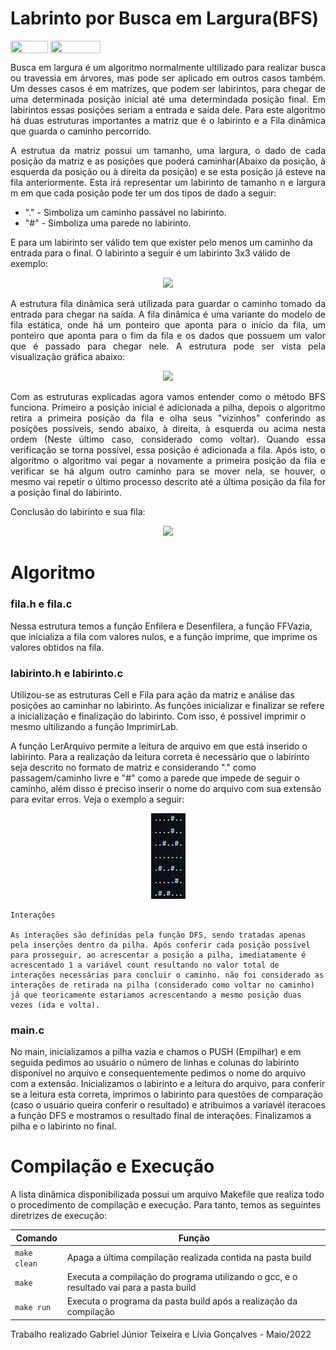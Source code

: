 # Labrinto por Busca em Largura(BFS)

<div style="display: inline-block;">
<img align="center" height="20px" width="60px" src="https://img.shields.io/badge/Language-C-blue"/> 
<img align="center" height="20px" width="80px" src="https://img.shields.io/badge/Made%20in-VSCode-red"/> 
</div>

<p align="justify">
Busca em largura é um algoritmo normalmente ultilizado para realizar busca ou travessia em árvores, mas pode ser aplicado em outros casos também. Um desses casos é em matrizes, que podem ser labirintos, para chegar de uma determinada posição inicial até uma determindada posição final. Em labirintos essas posições seriam a entrada e saída dele. Para este algoritmo há duas estruturas importantes a matriz que é o labirinto e a Fila dinâmica que guarda o caminho percorrido.
</p>

<p align="justify">
  A estrutua da matriz possui um tamanho, uma largura, o dado de cada posição da matriz e as posições que poderá caminhar(Abaixo da posição, à esquerda da posição ou à direita da posição) e se esta posição já esteve na fila anteriormente. Esta irá representar um labirinto de tamanho n e largura m em que cada posição pode ter um dos tipos de dado a seguir:
  <ul>
    <li>"." - Simboliza um caminho passável no labirinto.</li>
    <li>"#" - Simboliza uma parede no labirinto.</li>
  </ul>
  E para um labirinto ser válido tem que exister pelo menos um caminho da entrada para o final. O labirinto a seguir é um labirinto 3x3 válido de exemplo:
</p>
<p align="center">
  <img src="imgs/labirinto.png" width="400px">
</p>

<p align="justify">
  A estrutura fila dinâmica será utilizada para guardar o caminho tomado da entrada para chegar na saída. A fila dinâmica é uma variante do modelo de fila estática, onde há um ponteiro que aponta para o início da fila, um ponteiro que aponta para o fim da fila e os dados que possuem um valor que é passado para chegar nele. A estrutura pode ser vista pela visualização gráfica abaixo:  
</p>
<p align="center">
  <img src="imgs/pilha.png">
</p>

<p align="justify">
  Com as estruturas explicadas agora vamos entender como o método BFS funciona. Primeiro a posição inicial é adicionada a pilha, depois o algoritmo retira a primeira posição da fila e olha seus "vizinhos" conferindo as posições possíveis, sendo abaixo, à direita, à esquerda ou acima nesta ordem  (Neste último caso, considerado como voltar). Quando essa verificação se torna possível, essa posição é adicionada a fila.  Após isto, o algoritmo o algoritmo vai pegar a novamente a primeira posição da fila e verificar se há algum outro caminho para se mover nela, se houver, o mesmo vai repetir o último processo descrito até a última posição da fila for a posição final do labirinto.
</p>


<p align="justify">
  Conclusão do labirinto e sua fila:
</p>
<p align="center">
  <img src="imgs/exemploresultado.png">
</p>

# Algoritmo
<h3>fila.h e fila.c</h3>
<p>Nessa estrutura temos a função Enfilera e Desenfilera, a função FFVazia, que inicializa a fila com valores nulos, e a função imprime, que imprime os valores obtidos na fila. </p>

<h3>labirinto.h e labirinto.c</h3>
<p> Utilizou-se as estruturas Cell e Fila para ação da matriz e análise das posições ao caminhar no labirinto. As funções inicializar e finalizar se refere a inicialização e finalização do labirinto. Com isso, é possivel imprimir o mesmo ultilizando a função ImprimirLab.</p>

<p>A função LerArquivo permite a leitura de arquivo em que está inserido o labirinto. Para a realização da leitura correta é necessário que o labirinto seja descrito no formato de matriz e considerando "." como passagem/caminho livre e "#" como a parede que impede de seguir o caminho, além disso é preciso inserir o nome do arquivo com sua extensão para evitar erros. Veja o exemplo a seguir: </p>

<p align="center">
  <img src="imgs/exemplolabirintotxt.png">
</p>

    Interações

    As interações são definidas pela função DFS, sendo tratadas apenas pela inserções dentro da pilha. Após conferir cada posição possível para prosseguir, ao acrescentar a posição a pilha, imediatamente é acrescentado 1 a variável count resultando no valor total de interações necessárias para concluir o caminho. não foi considerado as interações de retirada na pilha (considerado como voltar no caminho) já que teoricamente estariamos acrescentando a mesmo posição duas vezes (ida e volta).

<h3>main.c</h3>

<p>No main, inicializamos a pilha vazia e chamos o PUSH (Empilhar) e em seguida pedimos ao usuário o número de linhas e colunas do labirinto disponível no arquivo e consequentemente pedimos o nome do arquivo com a extensão. Inicializamos o labirinto e a leitura do arquivo, para conferir se a leitura esta correta, imprimos o labirinto para questões de comparação (caso o usuário queira conferir o resultado) e atribuimos a variavél iteracoes a função DFS e mostramos o resultado final de interações. Finalizamos a pilha e o labirinto no final.</p>

# Compilação e Execução

A lista dinâmica disponibilizada possui um arquivo Makefile que realiza todo o procedimento de compilação e execução. Para tanto, temos as seguintes diretrizes de execução:


| Comando                |  Função                                                                                           |                     
| -----------------------| ------------------------------------------------------------------------------------------------- |
|  `make clean`          | Apaga a última compilação realizada contida na pasta build                                        |
|  `make`                | Executa a compilação do programa utilizando o gcc, e o resultado vai para a pasta build           |
|  `make run`            | Executa o programa da pasta build após a realização da compilação                                 |


<p>Trabalho realizado Gabriel Júnior Teixeira e Lívia Gonçalves - Maio/2022</p>
